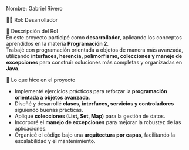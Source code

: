 Nombre: Gabriel Rivero  

👨‍💻 Rol: Desarrollador  

📌 Descripción del Rol  
En este proyecto participé como **desarrollador**, aplicando los conceptos aprendidos en la materia **Programación 2**.  
Trabajé con programación orientada a objetos de manera más avanzada, utilizando **interfaces, herencia, polimorfismo, colecciones y manejo de excepciones** para construir soluciones más completas y organizadas en **Java**.  

🚀 Lo que hice en el proyecto  
- Implementé ejercicios prácticos para reforzar la **programación orientada a objetos avanzada**.  
- Diseñé y desarrollé **clases, interfaces, servicios y controladores** siguiendo buenas prácticas.  
- Apliqué **colecciones (List, Set, Map)** para la gestión de datos.  
- Incorporé el **manejo de excepciones** para mejorar la robustez de las aplicaciones.  
- Organicé el código bajo una **arquitectura por capas**, facilitando la escalabilidad y el mantenimiento.  


